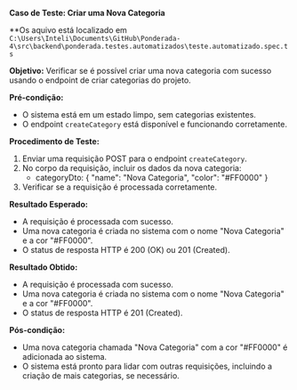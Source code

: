 **Caso de Teste: Criar uma Nova Categoria**

**Os aquivo está localizado em `C:\Users\Inteli\Documents\GitHub\Ponderada-4\src\backend\ponderada.testes.automatizados\teste.automatizado.spec.ts`

**Objetivo:**
Verificar se é possível criar uma nova categoria com sucesso usando o endpoint de criar categorias do projeto.

**Pré-condição:**
- O sistema está em um estado limpo, sem categorias existentes.
- O endpoint `createCategory` está disponível e funcionando corretamente.

**Procedimento de Teste:**
1. Enviar uma requisição POST para o endpoint `createCategory`.
2. No corpo da requisição, incluir os dados da nova categoria:
   - categoryDto: { "name": "Nova Categoria", "color": "#FF0000" }
3. Verificar se a requisição é processada corretamente.

**Resultado Esperado:**
- A requisição é processada com sucesso.
- Uma nova categoria é criada no sistema com o nome "Nova Categoria" e a cor "#FF0000".
- O status de resposta HTTP é 200 (OK) ou 201 (Created).

**Resultado Obtido:**
- A requisição é processada com sucesso.
- Uma nova categoria é criada no sistema com o nome "Nova Categoria" e a cor "#FF0000".
- O status de resposta HTTP é 201 (Created).

**Pós-condição:**
- Uma nova categoria chamada "Nova Categoria" com a cor "#FF0000" é adicionada ao sistema.
- O sistema está pronto para lidar com outras requisições, incluindo a criação de mais categorias, se necessário.